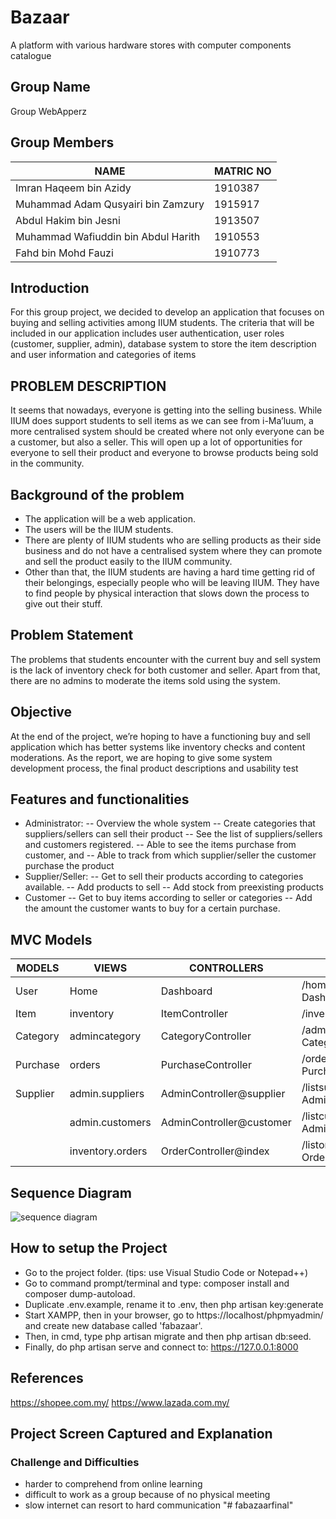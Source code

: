 
  # Bazaar
A platform with various hardware stores with computer components catalogue

## Group Name
Group WebApperz

## Group Members
NAME                                    | MATRIC NO |
--------------------                    | --------- |
Imran Haqeem bin Azidy                  |  1910387  |
Muhammad Adam Qusyairi bin Zamzury      |  1915917  |
Abdul Hakim bin Jesni                   |  1913507  |
Muhammad Wafiuddin bin Abdul Harith     |  1910553  |
Fahd bin Mohd Fauzi                     |  1910773  |

## Introduction
For this group project, we decided to develop an application that focuses on buying and selling activities among IIUM students. The criteria that will be included in our application includes user authentication, user roles (customer, supplier, admin), database system to store the item description and user information and categories of items
## PROBLEM DESCRIPTION

It seems that nowadays, everyone is getting into the selling business. While IIUM does support students to sell items as we can see from i-Ma’luum, a more centralised system should be created where not only everyone can be a customer, but also a seller. This will open up a lot of opportunities for everyone to sell their product and everyone to browse products being sold in the community.

## Background of the problem
- The application will be a web application.
- The users will be the IIUM students.
- There are plenty of IIUM students who are selling products as their side business and do not have a centralised system where they can promote and sell the product easily to the IIUM community.
- Other than that, the IIUM students are having a hard time getting rid of their belongings, especially people who will be leaving IIUM. They have to find people by physical interaction that slows down the process to give out their stuff.

## Problem Statement
The problems that students encounter with the current buy and sell system is the lack of inventory check for both customer and seller. Apart from that, there are no admins to moderate the items sold using the system.


## Objective
At the end of the project, we’re hoping to have a functioning buy and sell application which has better systems like inventory checks and content moderations. As the report, we are hoping to give some system development process, the final product descriptions and usability test

## Features and functionalities
- Administrator:
-- Overview the whole system
-- Create categories that suppliers/sellers can sell their product
-- See the list of suppliers/sellers and customers registered.
-- Able to see the items purchase from customer, and
-- Able to track from which supplier/seller the customer purchase the product
- Supplier/Seller:
-- Get to sell their products according to categories available.
-- Add products to sell
-- Add stock from preexisting products
- Customer
-- Get to buy items according to seller or categories
-- Add the amount the customer wants to buy for a certain purchase.


## MVC Models
MODELS   |        VIEWS        | CONTROLLERS               | ROUTES
-------- | ------------------- | ------------------------- | ------
User     |   Home               |     Dashboard          | /home -> DashboardController
Item     | inventory        | ItemController         | /inventory -> ItemController
Category | admincategory    | CategoryController | /admincategory -> CategoryController
Purchase    | orders |  PurchaseController      | /orders -> PurchaseController
Supplier  | admin.suppliers            |        AdminController@supplier                   | /listsuppliers -> AdminController@supplier
&nbsp;   | admin.customers             |   AdminController@customer    | /listcustomers -> AdminController@customer
&nbsp;   | inventory.orders  |  OrderController@index  | /listorders  -> OrderController@index

## Sequence Diagram
![sequence diagram](https://user-images.githubusercontent.com/76025064/151017581-9e271f85-6b73-40aa-9994-deb5faf57995.png)


## How to setup the Project
- Go to the project folder. (tips: use Visual Studio Code or Notepad++)
- Go to command prompt/terminal and type: composer install and composer dump-autoload.
- Duplicate .env.example, rename it to .env, then php artisan key:generate
- Start XAMPP, then in your browser, go to https://localhost/phpmyadmin/ and create new database called 'fabazaar'.
- Then, in cmd, type php artisan migrate and then php artisan db:seed.
- Finally, do php artisan serve and connect to: https://127.0.0.1:8000

## References
https://shopee.com.my/
https://www.lazada.com.my/


## Project Screen Captured and Explanation





### Challenge and Difficulties
- harder to comprehend from online learning
- difficult to work as a group because of no physical meeting
- slow internet can resort to hard communication
"# fabazaarfinal" 
